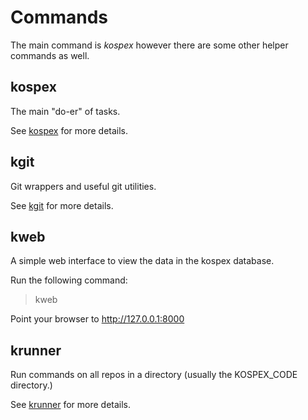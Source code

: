 # Commands

The main command is _kospex_ however there are some other helper commands as well.

## kospex

The main "do-er" of tasks.

See [kospex](kospex) for more details.

## kgit

Git wrappers and useful git utilities.

See [kgit](kgit) for more details.

## kweb

A simple web interface to view the data in the kospex database.

Run the following command:
> kweb

Point your browser to http://127.0.0.1:8000

## krunner

Run commands on all repos in a directory (usually the KOSPEX_CODE directory.)

See [krunner](krunner) for more details.
